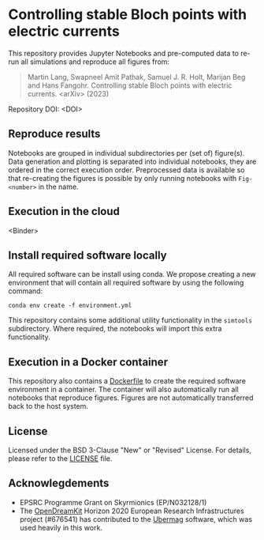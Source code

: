 # Controlling stable Bloch points with electric currents

This repository provides Jupyter Notebooks and pre-computed data to re-run all simulations and reproduce all figures from:

> Martin Lang, Swapneel Amit Pathak, Samuel J. R. Holt, Marijan Beg and Hans Fangohr. Controlling stable Bloch points with electric currents. \<arXiv> (2023)

Repository DOI: \<DOI>

## Reproduce results

Notebooks are grouped in individual subdirectories per (set of) figure(s). Data
generation and plotting is separated into individual notebooks, they are ordered
in the correct execution order. Preprocessed data is available so that
re-creating the figures is possible by only running notebooks with
`Fig-<number>` in the name.

## Execution in the cloud

\<Binder>

## Install required software locally

All required software can be install using conda. We propose creating a
new environment that will contain all required software by using the following
command:

```
conda env create -f environment.yml
```

This repository contains some additional utility functionality in the `simtools`
subdirectory. Where required, the notebooks will import this extra functionality.

## Execution in a Docker container

This repository also contains a [Dockerfile](Dockerfile) to create the required software environment in a container. The container will also automatically run all notebooks that reproduce figures. Figures are not automatically transferred back to the host system.

## License

Licensed under the BSD 3-Clause "New" or "Revised" License. For details, please
refer to the [LICENSE](LICENSE) file.


## Acknowlegdements

- EPSRC Programme Grant on Skyrmionics (EP/N032128/1)
- The [OpenDreamKit](https://opendreamkit.org/index.html) Horizon 2020 European Research Infrastructures
project (\#676541) has contributed to the [Ubermag](https://ubermag.github.io) software, which was used heavily in
this work.
